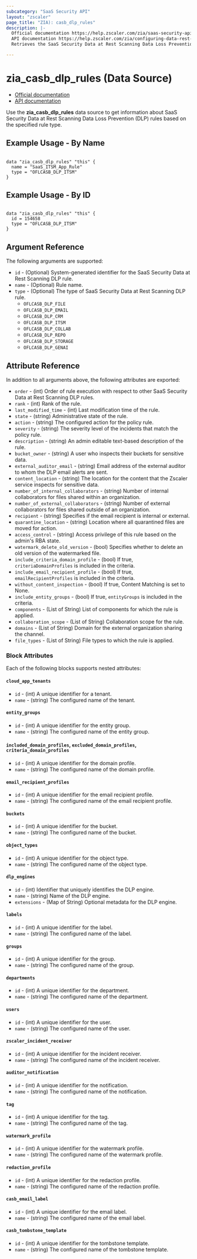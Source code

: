 ```yaml
---
subcategory: "SaaS Security API"
layout: "zscaler"
page_title: "ZIA): casb_dlp_rules"
description: |-
  Official documentation https://help.zscaler.com/zia/saas-security-api#/casbDlpRules-post
  API documentation https://help.zscaler.com/zia/configuring-data-rest-scanning-dlp-policy
  Retrieves the SaaS Security Data at Rest Scanning Data Loss Prevention (DLP) rules based on the specified rule type.

---
```

# zia_casb_dlp_rules (Data Source)

* [Official documentation](https://help.zscaler.com/zia/configuring-data-rest-scanning-dlp-policy)
* [API documentation](https://help.zscaler.com/zia/saas-security-api#/casbDlpRules-post)

Use the **zia_casb_dlp_rules** data source to get information about SaaS Security Data at Rest Scanning Data Loss Prevention (DLP) rules based on the specified rule type.

## Example Usage - By Name

```hcl

data "zia_casb_dlp_rules" "this" {
  name = "SaaS_ITSM_App_Rule"
  type = "OFLCASB_DLP_ITSM"
}
```

## Example Usage - By ID

```hcl

data "zia_casb_dlp_rules" "this" {
  id = 154658
  type = "OFLCASB_DLP_ITSM"
}
```

## Argument Reference

The following arguments are supported:

* `id` - (Optional) System-generated identifier for the SaaS Security Data at Rest Scanning DLP rule.
* `name` - (Optional) Rule name.
* `type` - (Optional) The type of SaaS Security Data at Rest Scanning DLP rule.
  * `OFLCASB_DLP_FILE`
  * `OFLCASB_DLP_EMAIL`
  * `OFLCASB_DLP_CRM`
  * `OFLCASB_DLP_ITSM`
  * `OFLCASB_DLP_COLLAB`
  * `OFLCASB_DLP_REPO`
  * `OFLCASB_DLP_STORAGE`
  * `OFLCASB_DLP_GENAI`

## Attribute Reference

In addition to all arguments above, the following attributes are exported:

* `order` - (int) Order of rule execution with respect to other SaaS Security Data at Rest Scanning DLP rules.
* `rank` - (int) Rank of the rule.
* `last_modified_time` - (int) Last modification time of the rule.
* `state` - (string) Administrative state of the rule.
* `action` - (string) The configured action for the policy rule.
* `severity` - (string) The severity level of the incidents that match the policy rule.
* `description` - (string) An admin editable text-based description of the rule.
* `bucket_owner` - (string) A user who inspects their buckets for sensitive data.
* `external_auditor_email` - (string) Email address of the external auditor to whom the DLP email alerts are sent.
* `content_location` - (string) The location for the content that the Zscaler service inspects for sensitive data.
* `number_of_internal_collaborators` - (string) Number of internal collaborators for files shared within an organization.
* `number_of_external_collaborators` - (string) Number of external collaborators for files shared outside of an organization.
* `recipient` - (string) Specifies if the email recipient is internal or external.
* `quarantine_location` - (string) Location where all quarantined files are moved for action.
* `access_control` - (string) Access privilege of this rule based on the admin's RBA state.
* `watermark_delete_old_version` - (bool) Specifies whether to delete an old version of the watermarked file.
* `include_criteria_domain_profile` - (bool) If true, `criteriaDomainProfiles` is included in the criteria.
* `include_email_recipient_profile` - (bool) If true, `emailRecipientProfiles` is included in the criteria.
* `without_content_inspection` - (bool) If true, Content Matching is set to None.
* `include_entity_groups` - (bool) If true, `entityGroups` is included in the criteria.
* `components` - (List of String) List of components for which the rule is applied.
* `collaboration_scope` - (List of String) Collaboration scope for the rule.
* `domains` - (List of String) Domain for the external organization sharing the channel.
* `file_types` - (List of String) File types to which the rule is applied.

### Block Attributes

Each of the following blocks supports nested attributes:

#### `cloud_app_tenants`

* `id` - (int) A unique identifier for a tenant.
* `name` - (string) The configured name of the tenant.

#### `entity_groups`

* `id` - (int) A unique identifier for the entity group.
* `name` - (string) The configured name of the entity group.

#### `included_domain_profiles`, `excluded_domain_profiles`, `criteria_domain_profiles`

* `id` - (int) A unique identifier for the domain profile.
* `name` - (string) The configured name of the domain profile.

#### `email_recipient_profiles`

* `id` - (int) A unique identifier for the email recipient profile.
* `name` - (string) The configured name of the email recipient profile.

#### `buckets`

* `id` - (int) A unique identifier for the bucket.
* `name` - (string) The configured name of the bucket.

#### `object_types`

* `id` - (int) A unique identifier for the object type.
* `name` - (string) The configured name of the object type.

#### `dlp_engines`

* `id` - (int) Identifier that uniquely identifies the DLP engine.
* `name` - (string) Name of the DLP engine.
* `extensions` - (Map of String) Optional metadata for the DLP engine.

#### `labels`

* `id` - (int) A unique identifier for the label.
* `name` - (string) The configured name of the label.

#### `groups`

* `id` - (int) A unique identifier for the group.
* `name` - (string) The configured name of the group.

#### `departments`

* `id` - (int) A unique identifier for the department.
* `name` - (string) The configured name of the department.

#### `users`

* `id` - (int) A unique identifier for the user.
* `name` - (string) The configured name of the user.

#### `zscaler_incident_receiver`

* `id` - (int) A unique identifier for the incident receiver.
* `name` - (string) The configured name of the incident receiver.

#### `auditor_notification`

* `id` - (int) A unique identifier for the notification.
* `name` - (string) The configured name of the notification.

#### `tag`

* `id` - (int) A unique identifier for the tag.
* `name` - (string) The configured name of the tag.

#### `watermark_profile`

* `id` - (int) A unique identifier for the watermark profile.
* `name` - (string) The configured name of the watermark profile.

#### `redaction_profile`

* `id` - (int) A unique identifier for the redaction profile.
* `name` - (string) The configured name of the redaction profile.

#### `casb_email_label`

* `id` - (int) A unique identifier for the email label.
* `name` - (string) The configured name of the email label.

#### `casb_tombstone_template`

* `id` - (int) A unique identifier for the tombstone template.
* `name` - (string) The configured name of the tombstone template.
